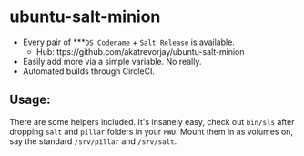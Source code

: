 ubuntu-salt-minion
==================

* Every pair of ***`OS Codename` + `Salt Release` is available.
  * Hub: ttps://github.com/akatrevorjay/ubuntu-salt-minion
* Easily add more via a simple variable. No really.
* Automated builds through CircleCI.


Usage:
------

There are some helpers included. It's insanely easy, check out `bin/sls` after dropping `salt` and `pillar` folders in your `PWD`. Mount them in as volumes on, say the standard `/srv/pillar` and `/srv/salt`.

